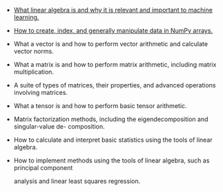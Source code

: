 - [What linear algebra is and why it is relevant and important to machine learning.](./Foundations)

- [How to create, index, and generally manipulate data in NumPy arrays.](./NumPy)

- What a vector is and how to perform vector arithmetic and calculate vector norms.

- What a matrix is and how to perform matrix arithmetic, including matrix multiplication.

- A suite of types of matrices, their properties, and advanced operations involving matrices.

- What a tensor is and how to perform basic tensor arithmetic.

- Matrix factorization methods, including the eigendecomposition and singular-value de- composition.

- How to calculate and interpret basic statistics using the tools of linear algebra.

- How to implement methods using the tools of linear algebra, such as principal component

  analysis and linear least squares regression.

  